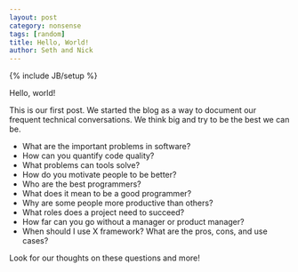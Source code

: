```yaml
---
layout: post
category: nonsense 
tags: [random]
title: Hello, World!
author: Seth and Nick
---
```

{% include JB/setup %}

Hello, world! 

This is our first post. We started the blog as a way to document our frequent technical conversations. We think big and try to be the best we can be.

 - What are the important problems in software?
 - How can you quantify code quality?
 - What problems can tools solve?
 - How do you motivate people to be better?
 - Who are the best programmers?
 - What does it mean to be a good programmer?
 - Why are some people more productive than others?
 - What roles does a project need to succeed?
 - How far can you go without a manager or product manager?
 - When should I use X framework? What are the pros, cons, and use cases?

Look for our thoughts on these questions and more!
